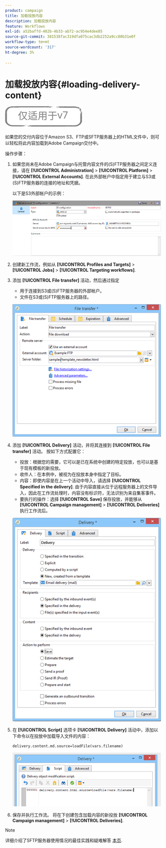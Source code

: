 ```yaml
---
product: campaign
title: 加载投放内容
description: 加载投放内容
feature: Workflows
exl-id: a52baffd-402b-4b33-ab72-ac954e4dee85
source-git-commit: 381538fac319dfa075cac3db2252a9cc80b31e0f
workflow-type: tm+mt
source-wordcount: '317'
ht-degree: 3%

---
```


# 加载投放内容{#loading-delivery-content}

![](../../assets/v7-only.svg)

如果您的交付内容位于Amazon S3、FTP或SFTP服务器上的HTML文件中，则可以轻松将此内容加载到Adobe Campaign交付中。

操作步骤：

1. 如果您尚未在Adobe Campaign与托管内容文件的(S)FTP服务器之间定义连接，请在 **[!UICONTROL Administration]** > **[!UICONTROL Platform]** > **[!UICONTROL External Accounts]**. 在此外部帐户中指定用于建立与S3或(S)FTP服务器的连接的地址和凭据。

   以下是S3外部帐户的示例：

   ![](assets/delivery_loadcontent_filetransfertexamples3.png)

1. 创建新工作流，例如从 **[!UICONTROL Profiles and Targets]** > **[!UICONTROL Jobs]** > **[!UICONTROL Targeting workflows]**.
1. 添加 **[!UICONTROL File transfer]** 活动，然后通过指定

   * 用于连接到S3或(S)FTP服务器的外部帐户。
   * 文件在S3或(S)FTP服务器上的路径。

   ![](assets/delivery_loadcontent_filetransfertexample.png)

1. 添加 **[!UICONTROL Delivery]** 活动，并将其连接到 **[!UICONTROL File transfer]** 活动。 按如下方式配置它：

   * 投放：根据您的需要，它可以是已在系统中创建的特定投放，也可以是基于现有模板的新投放。
   * 收件人：在本例中，被视为在投放本身中指定了目标。
   * 内容：即使内容是在上一个活动中导入，请选择 **[!UICONTROL Specified in the delivery]**. 由于内容直接从位于远程服务器上的文件导入，因此在工作流处理时，内容没有标识符，无法识别为来自集客事件。
   * 要执行的操作：选择 **[!UICONTROL Save]** 保存投放，并能够从 **[!UICONTROL Campaign management]** > **[!UICONTROL Deliveries]** 执行工作流后。

   ![](assets/delivery_loadcontent_activityexample.png)

1. 在 **[!UICONTROL Script]** 选项卡 **[!UICONTROL Delivery]** 活动中，添加以下命令以在投放中加载导入文件的内容：

   ```
   delivery.content.md.source=loadFile(vars.filename)
   ```

   ![](assets/delivery_loadcontent_script.png)

1. 保存并执行工作流。 将在下创建包含加载内容的新投放 **[!UICONTROL Campaign management]** > **[!UICONTROL Deliveries]**.

>[!NOTE]
>
>详细介绍了SFTP服务器使用情况的最佳实践和疑难解答 [本页](../../platform/using/sftp-server-usage.md).

